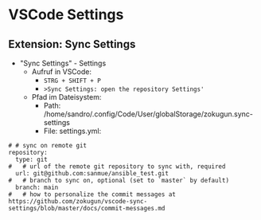 # VSCode Settings
## Extension: Sync Settings
- "Sync Settings" - Settings
  - Aufruf in VSCode:
    - `STRG + SHIFT + P`
    - `>Sync Settings: open the repository Settings'`
  - Pfad im Dateisystem:
    - Path: /home/sandro/.config/Code/User/globalStorage/zokugun.sync-settings
    - File: settings.yml:

```
# # sync on remote git
repository:
  type: git
#   # url of the remote git repository to sync with, required
  url: git@github.com:sanmue/ansible_test.git
#   # branch to sync on, optional (set to `master` by default)
  branch: main
#   # how to personalize the commit messages at https://github.com/zokugun/vscode-sync-settings/blob/master/docs/commit-messages.md
```
